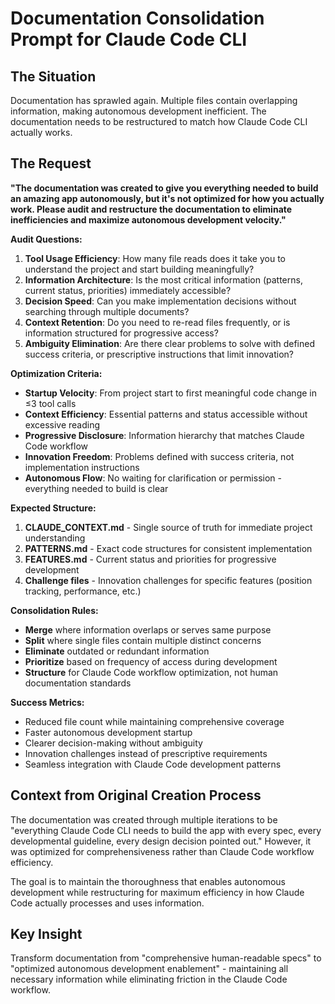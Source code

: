 # Documentation Consolidation Prompt for Claude Code CLI

## The Situation
Documentation has sprawled again. Multiple files contain overlapping information, making autonomous development inefficient. The documentation needs to be restructured to match how Claude Code CLI actually works.

## The Request

**"The documentation was created to give you everything needed to build an amazing app autonomously, but it's not optimized for how you actually work. Please audit and restructure the documentation to eliminate inefficiencies and maximize autonomous development velocity."**

**Audit Questions:**
1. **Tool Usage Efficiency**: How many file reads does it take you to understand the project and start building meaningfully?
2. **Information Architecture**: Is the most critical information (patterns, current status, priorities) immediately accessible?
3. **Decision Speed**: Can you make implementation decisions without searching through multiple documents?
4. **Context Retention**: Do you need to re-read files frequently, or is information structured for progressive access?
5. **Ambiguity Elimination**: Are there clear problems to solve with defined success criteria, or prescriptive instructions that limit innovation?

**Optimization Criteria:**
- **Startup Velocity**: From project start to first meaningful code change in ≤3 tool calls
- **Context Efficiency**: Essential patterns and status accessible without excessive reading
- **Progressive Disclosure**: Information hierarchy that matches Claude Code workflow
- **Innovation Freedom**: Problems defined with success criteria, not implementation instructions
- **Autonomous Flow**: No waiting for clarification or permission - everything needed to build is clear

**Expected Structure:**
1. **CLAUDE_CONTEXT.md** - Single source of truth for immediate project understanding
2. **PATTERNS.md** - Exact code structures for consistent implementation  
3. **FEATURES.md** - Current status and priorities for progressive development
4. **Challenge files** - Innovation challenges for specific features (position tracking, performance, etc.)

**Consolidation Rules:**
- **Merge** where information overlaps or serves same purpose
- **Split** where single files contain multiple distinct concerns
- **Eliminate** outdated or redundant information
- **Prioritize** based on frequency of access during development
- **Structure** for Claude Code workflow optimization, not human documentation standards

**Success Metrics:**
- Reduced file count while maintaining comprehensive coverage
- Faster autonomous development startup
- Clearer decision-making without ambiguity
- Innovation challenges instead of prescriptive requirements
- Seamless integration with Claude Code development patterns

## Context from Original Creation Process

The documentation was created through multiple iterations to be "everything Claude Code CLI needs to build the app with every spec, every developmental guideline, every design decision pointed out." However, it was optimized for comprehensiveness rather than Claude Code workflow efficiency.

The goal is to maintain the thoroughness that enables autonomous development while restructuring for maximum efficiency in how Claude Code actually processes and uses information.

## Key Insight

Transform documentation from "comprehensive human-readable specs" to "optimized autonomous development enablement" - maintaining all necessary information while eliminating friction in the Claude Code workflow.